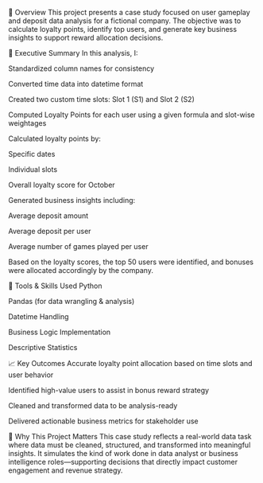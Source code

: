📌 Overview
This project presents a case study focused on user gameplay and deposit data analysis for a fictional company. The objective was to calculate loyalty points, identify top users, and generate key business insights to support reward allocation decisions.

🧠 Executive Summary
In this analysis, I:

Standardized column names for consistency

Converted time data into datetime format

Created two custom time slots: Slot 1 (S1) and Slot 2 (S2)

Computed Loyalty Points for each user using a given formula and slot-wise weightages

Calculated loyalty points by:

Specific dates

Individual slots

Overall loyalty score for October

Generated business insights including:

Average deposit amount

Average deposit per user

Average number of games played per user

Based on the loyalty scores, the top 50 users were identified, and bonuses were allocated accordingly by the company.

🧰 Tools & Skills Used
Python

Pandas (for data wrangling & analysis)

Datetime Handling

Business Logic Implementation

Descriptive Statistics

📈 Key Outcomes
Accurate loyalty point allocation based on time slots and user behavior

Identified high-value users to assist in bonus reward strategy

Cleaned and transformed data to be analysis-ready

Delivered actionable business metrics for stakeholder use

🚀 Why This Project Matters
This case study reflects a real-world data task where data must be cleaned, structured, and transformed into meaningful insights. It simulates the kind of work done in data analyst or business intelligence roles—supporting decisions that directly impact customer engagement and revenue strategy.


